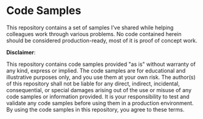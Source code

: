 # Code Samples

This repository contains a set of samples I've shared while helping colleagues work through various problems. No code contained herein should be considered production-ready, most of it is proof of concept work. 


**Disclaimer**:

This repository contains code samples provided "as is" without warranty of any kind, express or implied. The code samples are for educational and illustrative purposes only, and you use them at your own risk. The author(s) of this repository shall not be liable for any direct, indirect, incidental, consequential, or special damages arising out of the use or misuse of any code samples or information provided. It is your responsibility to test and validate any code samples before using them in a production environment. By using the code samples in this repository, you agree to these terms.
